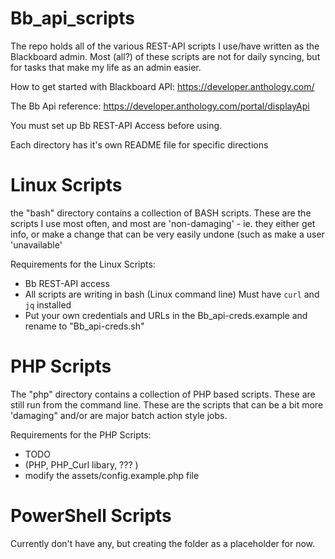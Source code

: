 # Bb_api_scripts

The repo holds all of the various  REST-API scripts I use/have written
as the Blackboard admin.    Most (all?) of these scripts are not for
daily syncing, but for tasks that make my life as an admin easier.

How to get started with Blackboard API:
   https://developer.anthology.com/ 
    
The Bb Api reference:
   https://developer.anthology.com/portal/displayApi

You must set up Bb REST-API Access before using.

Each directory has it's own README file for specific directions

Linux Scripts
====================================
the "bash" directory contains a collection of BASH scripts.  These are 
the scripts I use most often, and most are 'non-damaging' - ie. they 
either get info, or make a change that can be very easily undone (such
as make a user 'unavailable'

Requirements for the Linux Scripts: 
  - Bb REST-API access
  - All scripts are writing in bash (Linux command line)
		  Must have `curl` and `jq` installed
  - Put your own credentials and URLs in the Bb_api-creds.example and
      rename to "Bb_api-creds.sh"

PHP Scripts
====================================
The "php" directory contains a collection of PHP based scripts. These
are still run from the command line.  These are the scripts that can 
be a bit more 'damaging" and/or are major batch action style jobs.

Requirements for the PHP Scripts:
   - TODO
   - (PHP, PHP_Curl libary, ??? )
   - modify the assets/config.example.php file 

PowerShell Scripts
====================================
Currently don't have any, but creating the folder as a placeholder for now.

